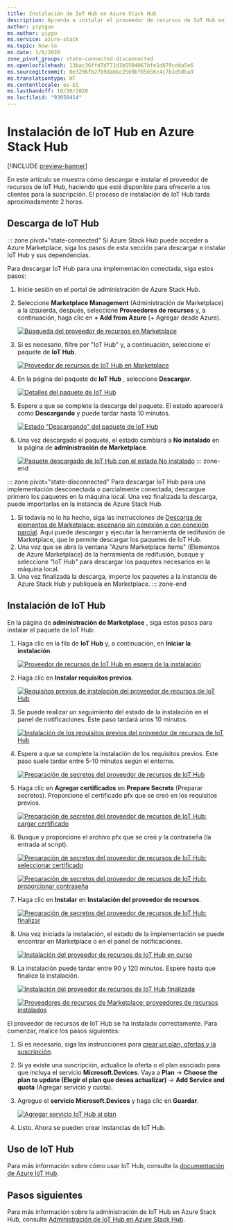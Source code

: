 ```yaml
---
title: Instalación de IoT Hub en Azure Stack Hub
description: Aprenda a instalar el proveedor de recursos de IoT Hub en Azure Stack Hub.
author: yiyiguo
ms.author: yiygu
ms.service: azure-stack
ms.topic: how-to
ms.date: 1/6/2020
zone_pivot_groups: state-connected-disconnected
ms.openlocfilehash: 13bac36ffd7d771d1b5504067bfe1d679cdda5e6
ms.sourcegitcommit: 0e3296fb27b9dabbc2569bf85656c4c7b1d58ba9
ms.translationtype: HT
ms.contentlocale: es-ES
ms.lasthandoff: 10/30/2020
ms.locfileid: "93050414"
---
```

# <a name="how-to-install-iot-hub-on-azure-stack-hub"></a>Instalación de IoT Hub en Azure Stack Hub

[!INCLUDE [preview-banner](../includes/iot-hub-preview.md)]

En este artículo se muestra cómo descargar e instalar el proveedor de recursos de IoT Hub, haciendo que esté disponible para ofrecerlo a los clientes para la suscripción. El proceso de instalación de IoT Hub tarda aproximadamente 2 horas.

## <a name="download-iot-hub"></a>Descarga de IoT Hub

<!-- ### Connected Scenario -->
::: zone pivot="state-connected"
Si Azure Stack Hub puede acceder a Azure Marketplace, siga los pasos de esta sección para descargar e instalar IoT Hub y sus dependencias. 

Para descargar IoT Hub para una implementación conectada, siga estos pasos:

1. Inicie sesión en el portal de administración de Azure Stack Hub. 
2. Seleccione **Marketplace Management** (Administración de Marketplace) a la izquierda, después, seleccione **Proveedores de recursos** y, a continuación, haga clic en **+ Add from Azure** (+ Agregar desde Azure).

    [![Búsqueda del proveedor de recursos en Marketplace](media/iot-hub-rp-install/marketplace-rp-add-from-azure.png)](media/iot-hub-rp-install/marketplace-rp-add-from-azure.png#lightbox)

3. Si es necesario, filtre por "IoT Hub" y, a continuación, seleccione el paquete de **IoT Hub**.

    [![Proveedor de recursos de IoT Hub en Marketplace](../operator/media/iot-hub-rp-install/download1.png)](../operator/media/iot-hub-rp-install/download1.png#lightbox)

4. En la página del paquete de **IoT Hub** , seleccione **Descargar**.

    [![Detalles del paquete de IoT Hub](../operator/media/iot-hub-rp-install/download2.png)](../operator/media/iot-hub-rp-install/download2.png#lightbox)

5. Espere a que se complete la descarga del paquete. El estado aparecerá como **Descargando** y puede tardar hasta 10 minutos.

    [![Estado "Descargando" del paquete de IoT Hub](../operator/media/iot-hub-rp-install/download3.png)](../operator/media/iot-hub-rp-install/download3.png#lightbox)

6. Una vez descargado el paquete, el estado cambiará a **No instalado** en la página de **administración de Marketplace**.

    [![Paquete descargado de IoT Hub con el estado No instalado](../operator/media/iot-hub-rp-install/download4.png)](../operator/media/iot-hub-rp-install/download4.png#lightbox)
::: zone-end

<!-- ### Disconnected or partially connected scenario -->
::: zone pivot="state-disconnected"
Para descargar IoT Hub para una implementación desconectada o parcialmente conectada, descargue primero los paquetes en la máquina local. Una vez finalizada la descarga, puede importarlas en la instancia de Azure Stack Hub.

1. Si todavía no lo ha hecho, siga las instrucciones de [Descarga de elementos de Marketplace: escenario sin conexión o con conexión parcial](azure-stack-download-azure-marketplace-item.md?pivots=state-disconnected). Aquí puede descargar y ejecutar la herramienta de redifusión de Marketplace, que le permite descargar los paquetes de IoT Hub.
2. Una vez que se abra la ventana "Azure Marketplace Items" (Elementos de Azure Marketplace) de la herramienta de redifusión, busque y seleccione "IoT Hub" para descargar los paquetes necesarios en la máquina local.
3. Una vez finalizada la descarga, importe los paquetes a la instancia de Azure Stack Hub y publíquela en Marketplace.
::: zone-end

## <a name="install-iot-hub"></a>Instalación de IoT Hub

En la página de **administración de Marketplace** , siga estos pasos para instalar el paquete de IoT Hub:

1. Haga clic en la fila de **IoT Hub** y, a continuación, en **Iniciar la instalación**.

    [![Proveedor de recursos de IoT Hub en espera de la instalación](../operator/media/iot-hub-rp-install/install1.png)](../operator/media/iot-hub-rp-install/install1.png#lightbox)

2. Haga clic en **Instalar requisitos previos**.

    [![Requisitos previos de instalación del proveedor de recursos de IoT Hub](../operator/media/iot-hub-rp-install/install2.png)](../operator/media/iot-hub-rp-install/install2.png#lightbox)

3. Se puede realizar un seguimiento del estado de la instalación en el panel de notificaciones. Este paso tardará unos 10 minutos.

    [![Instalación de los requisitos previos del proveedor de recursos de IoT Hub](../operator/media/iot-hub-rp-install/install3.png)](../operator/media/iot-hub-rp-install/install3.png#lightbox)

4. Espere a que se complete la instalación de los requisitos previos. Este paso suele tardar entre 5-10 minutos según el entorno.

    [![Preparación de secretos del proveedor de recursos de IoT Hub](../operator/media/iot-hub-rp-install/install4.png)](../operator/media/iot-hub-rp-install/install4.png#lightbox)

5. Haga clic en **Agregar certificados** en **Prepare Secrets** (Preparar secretos). Proporcione el certificado pfx que se creó en los requisitos previos.

    [![Preparación de secretos del proveedor de recursos de IoT Hub: cargar certificado](../operator/media/iot-hub-rp-install/install5.png)](../operator/media/iot-hub-rp-install/install5.png#lightbox)

6. Busque y proporcione el archivo pfx que se creó y la contraseña (la entrada al script).

    [![Preparación de secretos del proveedor de recursos de IoT Hub: seleccionar certificado](../operator/media/iot-hub-rp-install/install6.png)](../operator/media/iot-hub-rp-install/install6.png#lightbox)

    [![Preparación de secretos del proveedor de recursos de IoT Hub: proporcionar contraseña](../operator/media/iot-hub-rp-install/install61.png)](../operator/media/iot-hub-rp-install/install61.png#lightbox)

7. Haga clic en **Instalar** en **Instalación del proveedor de recursos**.

    [![Preparación de secretos del proveedor de recursos de IoT Hub: finalizar](../operator/media/iot-hub-rp-install/install7.png)](../operator/media/iot-hub-rp-install/install7.png#lightbox)

8. Una vez iniciada la instalación, el estado de la implementación se puede encontrar en Marketplace o en el panel de notificaciones.

    [![Instalación del proveedor de recursos de IoT Hub en curso](../operator/media/iot-hub-rp-install/install8.png)](../operator/media/iot-hub-rp-install/install8.png#lightbox)

9. La instalación puede tardar entre 90 y 120 minutos. Espere hasta que finalice la instalación.

    [![Instalación del proveedor de recursos de IoT Hub finalizada](../operator/media/iot-hub-rp-install/install91.png)](../operator/media/iot-hub-rp-install/install91.png#lightbox)

    [![Proveedores de recursos de Marketplace: proveedores de recursos instalados](../operator/media/iot-hub-rp-install/install92.png)](../operator/media/iot-hub-rp-install/install92.png#lightbox)

El proveedor de recursos de IoT Hub se ha instalado correctamente. Para comenzar, realice los pasos siguientes:

1. Si es necesario, siga las instrucciones para [crear un plan, ofertas y la suscripción](azure-stack-plan-offer-quota-overview.md).

2. Si ya existe una suscripción, actualice la oferta o el plan asociado para que incluya el servicio **Microsoft.Devices**. Vaya a **Plan** -> **Choose the plan to update (Elegir el plan que desea actualizar)**  -> **Add Service and quota** (Agregar servicio y cuota).

3. Agregue el **servicio Microsoft.Devices** y haga clic en **Guardar**.

    [![Agregar servicio IoT Hub al plan](../operator/media/iot-hub-rp-install/pd2.png)](../operator/media/iot-hub-rp-install/pd2.png#lightbox)

4. Listo. Ahora se pueden crear instancias de IoT Hub.

## <a name="using-iot-hub"></a>Uso de IoT Hub

Para más información sobre cómo usar IoT Hub, consulte la [documentación de Azure IoT Hub](/azure/iot-hub).

## <a name="next-steps"></a>Pasos siguientes

Para más información sobre la administración de IoT Hub en Azure Stack Hub, consulte [Administración de IoT Hub en Azure Stack Hub](iot-hub-rp-manage.md).
